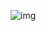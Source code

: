 ![img](https://dbz0423.oss-cn-nanjing.aliyuncs.com/%E5%89%8D%E7%AB%AF%E7%AC%AC%E4%BA%8C%E5%91%A8%E5%AD%A6%E4%B9%A0.png?Expires=1730572326&OSSAccessKeyId=TMP.3KjXpR6TTPPwuot3VYHGERY8ndsgdSADWD6av6UTp9CKioJpMHhvESNGgkGRn3M98vJo5LWUwvFikRwjdZEmkhjnK6kQxK&Signature=HHH51GcM4TGB4Y9tFbmkO2WXx3Q%3D)
